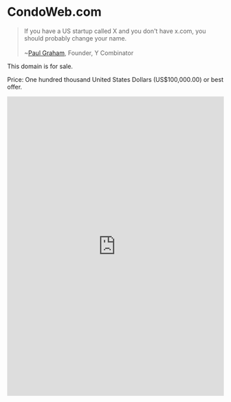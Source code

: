 ---
---
CondoWeb.com
===

>If you have a US startup called X and you don't have x.com, you should probably change your name.<br/>&nbsp;<br/> ~[Paul Graham](http://paulgraham.com/name.html), Founder, Y Combinator

This domain is for sale.

Price: One hundred thousand United States Dollars (US$100,000.00) or best offer.

<iframe height="697" allowTransparency="true" frameborder="0" scrolling="no" style="width:100%;border:none"  src="https://wisdomgroup.wufoo.com/embed/s1kxy5mk1q4e7g8/"><a href="https://wisdomgroup.wufoo.com/forms/s1kxy5mk1q4e7g8/">Fill out my Wufoo form!</a></iframe>

